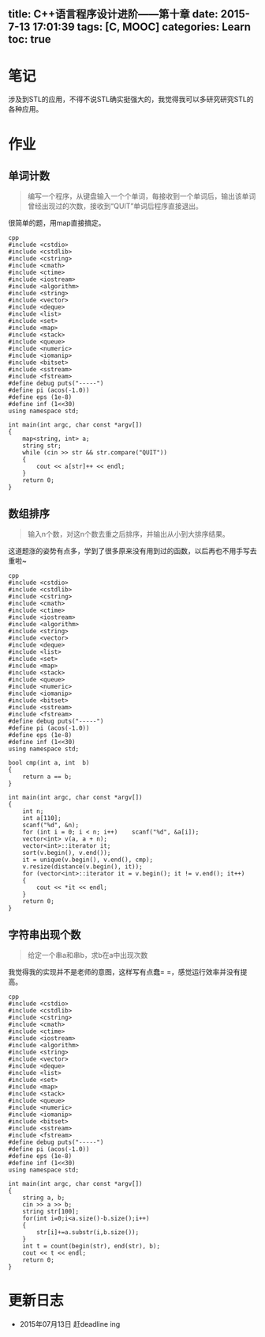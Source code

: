 title: C++语言程序设计进阶——第十章
date: 2015-7-13 17:01:39
tags: [C, MOOC]
categories: Learn
toc: true
---
# 笔记
涉及到STL的应用，不得不说STL确实挺强大的，我觉得我可以多研究研究STL的各种应用。

<!-- more -->

# 作业
## 单词计数
> 编写一个程序，从键盘输入一个个单词，每接收到一个单词后，输出该单词曾经出现过的次数，接收到“QUIT”单词后程序直接退出。

很简单的题，用map直接搞定。


```
cpp
#include <cstdio>
#include <cstdlib>
#include <cstring>
#include <cmath>
#include <ctime>
#include <iostream>
#include <algorithm>
#include <string>
#include <vector>
#include <deque>
#include <list>
#include <set>
#include <map>
#include <stack>
#include <queue>
#include <numeric>
#include <iomanip>
#include <bitset>
#include <sstream>
#include <fstream>
#define debug puts("-----")
#define pi (acos(-1.0))
#define eps (1e-8)
#define inf (1<<30)
using namespace std;

int main(int argc, char const *argv[])
{
    map<string, int> a;
    string str;
    while (cin >> str && str.compare("QUIT"))
    {
        cout << a[str]++ << endl;
    }
    return 0;
}

```

## 数组排序
> 输入n个数，对这n个数去重之后排序，并输出从小到大排序结果。

这道题涨的姿势有点多，学到了很多原来没有用到过的函数，以后再也不用手写去重啦~


```
cpp
#include <cstdio>
#include <cstdlib>
#include <cstring>
#include <cmath>
#include <ctime>
#include <iostream>
#include <algorithm>
#include <string>
#include <vector>
#include <deque>
#include <list>
#include <set>
#include <map>
#include <stack>
#include <queue>
#include <numeric>
#include <iomanip>
#include <bitset>
#include <sstream>
#include <fstream>
#define debug puts("-----")
#define pi (acos(-1.0))
#define eps (1e-8)
#define inf (1<<30)
using namespace std;

bool cmp(int a, int  b)
{
    return a == b;
}

int main(int argc, char const *argv[])
{
    int n;
    int a[110];
    scanf("%d", &n);
    for (int i = 0; i < n; i++)    scanf("%d", &a[i]);
    vector<int> v(a, a + n);
    vector<int>::iterator it;
    sort(v.begin(), v.end());
    it = unique(v.begin(), v.end(), cmp);
    v.resize(distance(v.begin(), it));
    for (vector<int>::iterator it = v.begin(); it != v.end(); it++)
    {
        cout << *it << endl;
    }
    return 0;
}

```

## 字符串出现个数
> 给定一个串a和串b，求b在a中出现次数

我觉得我的实现并不是老师的意图，这样写有点蠢= =，感觉运行效率并没有提高。


```
cpp
#include <cstdio>
#include <cstdlib>
#include <cstring>
#include <cmath>
#include <ctime>
#include <iostream>
#include <algorithm>
#include <string>
#include <vector>
#include <deque>
#include <list>
#include <set>
#include <map>
#include <stack>
#include <queue>
#include <numeric>
#include <iomanip>
#include <bitset>
#include <sstream>
#include <fstream>
#define debug puts("-----")
#define pi (acos(-1.0))
#define eps (1e-8)
#define inf (1<<30)
using namespace std;

int main(int argc, char const *argv[])
{
    string a, b;
    cin >> a >> b;
    string str[100];
    for(int i=0;i<a.size()-b.size();i++)
    {
        str[i]+=a.substr(i,b.size());
    }
    int t = count(begin(str), end(str), b);
    cout << t << endl;
    return 0;
}

```

# 更新日志
- 2015年07月13日 赶deadline ing